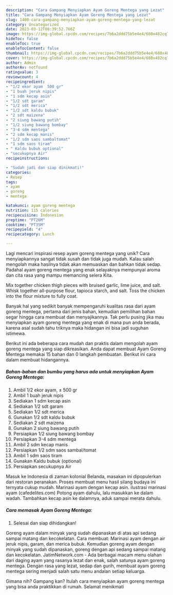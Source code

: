 ```yaml
---
description: "Cara Gampang Menyiapkan Ayam Goreng Mentega yang Lezat"
title: "Cara Gampang Menyiapkan Ayam Goreng Mentega yang Lezat"
slug: 1400-cara-gampang-menyiapkan-ayam-goreng-mentega-yang-lezat
category: Uncategorized
date: 2023-03-12T08:39:52.766Z
image: https://img-global.cpcdn.com/recipes/7b6a2ddd75b5e4e4/680x482cq70/ayam-goreng-mentega-foto-resep-utama.jpg
hideToc: false
enableToc: true
enableTocContent: false
thumbnail: https://img-global.cpcdn.com/recipes/7b6a2ddd75b5e4e4/680x482cq70/ayam-goreng-mentega-foto-resep-utama.jpg
cover: https://img-global.cpcdn.com/recipes/7b6a2ddd75b5e4e4/680x482cq70/ayam-goreng-mentega-foto-resep-utama.jpg
author: Admin
authorAv: notfound
ratingvalue: 3
reviewcount: 4
recipeingredient:
- "1/2 ekor ayam  500 gr"
- "1 buah jeruk nipis"
- "1 sdm kecap asin"
- "1/2 sdt garam"
- "1/2 sdt merica"
- "1/2 sdt kaldu bubuk"
- "2 sdt maizena"
- "2 siung bawang putih"
- "1/2 siung bawang bombay"
- "3-4 sdm mentega"
- "2 sdm kecap manis"
- "1/2 sdm saos sambaltomat"
- "1 sdm saos tiram"
- " Kaldu bubuk optional"
- "secukupnya Air"
recipeinstructions:

- "Sudah jadi dan siap dinikmati!"
categories:
- Resep
tags:
- ayam
- goreng
- mentega

katakunci: ayam goreng mentega 
nutrition: 115 calories
recipecuisine: Indonesian
preptime: "PT26M"
cooktime: "PT35M"
recipeyield: "4"
recipecategory: Lunch

---
```





Lagi mencari inspirasi resep ayam goreng mentega yang unik? Cara menyiapkannya sangat tidak susah dan tidak juga mudah. Kalau salah mengolah maka hasilnya tidak akan memuaskan dan bahkan tidak sedap. Padahal ayam goreng mentega yang enak selayaknya mempunyai aroma dan cita rasa yang mampu memancing selera Kita.





Mix together chicken thigh pieces with bruised garlic, lime juice, and salt. Whisk together all-purpose flour, tapioca starch, and salt. Toss the chicken into the flour mixture to fully coat.

Banyak hal yang sedikit banyak mempengaruhi kualitas rasa dari ayam goreng mentega, pertama dari jenis bahan, kemudian pemilihan bahan segar hingga cara membuat dan menyajikannya. Tak perlu pusing jika mau menyiapkan ayam goreng mentega yang enak di mana pun anda berada, karena asal sudah tahu triknya maka hidangan ini bisa jadi suguhan istimewa.






Berikut ini ada beberapa cara mudah dan praktis dalam mengolah ayam goreng mentega yang siap dikreasikan. Anda dapat membuat Ayam Goreng Mentega memakai 15 bahan dan 0 langkah pembuatan. Berikut ini cara dalam membuat hidangannya.

<!--inarticleads1-->

##### Bahan-bahan dan bumbu yang harus ada untuk menyiapkan Ayam Goreng Mentega:

1. Ambil 1/2 ekor ayam, ± 500 gr
1. Ambil 1 buah jeruk nipis
1. Sediakan 1 sdm kecap asin
1. Sediakan 1/2 sdt garam
1. Sediakan 1/2 sdt merica
1. Gunakan 1/2 sdt kaldu bubuk
1. Sediakan 2 sdt maizena
1. Gunakan 2 siung bawang putih
1. Persiapkan 1/2 siung bawang bombay
1. Persiapkan 3-4 sdm mentega
1. Ambil 2 sdm kecap manis
1. Persiapkan 1/2 sdm saos sambal/tomat
1. Ambil 1 sdm saos tiram
1. Gunakan  Kaldu bubuk (optional)
1. Persiapkan secukupnya Air


Masuk ke Indonesia di zaman kolonial Belanda, masakan ini dipopulerkan dari restoran peranakan. Proses membuat menu hasil silang budaya ini ternyata cukup mudah. Marinasi ayam dengan kecap asin. ilustrasi marinasi ayam (cafedelites.com) Potong ayam dahulu, lalu masukkan ke dalam wadah. Tambahkan kecap asin ke dalamnya, aduk sampai merata dahulu. 

<!--inarticleads2-->

##### Cara memasak Ayam Goreng Mentega:


1. Selesai dan siap dihidangkan!

Goreng ayam dalam minyak yang sudah dipanaskan di atas api sedang sampai matang dan kecokelatan. Cara membuat: Marinasi ayam dengan air jeruk nipis, garam, dan merica bubuk. Kemudian goreng ayam dengan minyak yang sudah dipanaskan, goreng dengan api sedang sampai matang dan kecokelatan. JatimNetwork.com - Ada berbagai macam menu olahan dari daging ayam yang rasanya lezat dan enak, salah satunya ayam goreng mentega. Dengan rasa yang lezat, sedap dan gurih, membuat ayam goreng mentega sering menjadi salah satu menu andalan setiap keluarga. 

Gimana nih? Gampang kan? Itulah cara menyiapkan ayam goreng mentega yang bisa anda praktikkan di rumah. Selamat menikmati
